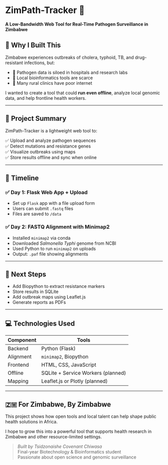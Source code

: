 # ZimPath-Tracker 🧬

**A Low-Bandwidth Web Tool for Real-Time Pathogen Surveillance in Zimbabwe**

## 🧠 Why I Built This

Zimbabwe experiences outbreaks of cholera, typhoid, TB, and drug-resistant infections, but:

- 🏥 Pathogen data is siloed in hospitals and research labs
- 🧬 Local bioinformatics tools are scarce
- 📶 Many rural clinics have poor internet

I wanted to create a tool that could **run even offline**, analyze local genomic data, and help frontline health workers.

---

## 🔧 Project Summary
ZimPath-Tracker is a lightweight web tool to:

✅ Upload and analyze pathogen sequences  
✅ Detect mutations and resistance genes  
✅ Visualize outbreaks using maps  
✅ Store results offline and sync when online

---

## 📅 Timeline

### ✅ **Day 1: Flask Web App + Upload**
- Set up `Flask` app with a file upload form
- Users can submit `.fastq` files
- Files are saved to `/data`

### ✅ **Day 2: FASTQ Alignment with Minimap2**
- Installed `minimap2` via conda
- Downloaded *Salmonella Typhi* genome from NCBI
- Used Python to run `minimap2` on uploads
- Output: `.paf` file showing alignments

---

## 🔬 Next Steps

- Add Biopython to extract resistance markers
- Store results in SQLite
- Add outbreak maps using Leaflet.js
- Generate reports as PDFs

---

## 💻 Technologies Used

| Component     | Tools                              |
|---------------|------------------------------------|
| Backend       | Python (Flask)                     |
| Alignment     | `minimap2`, Biopython              |
| Frontend      | HTML, CSS, JavaScript              |
| Offline       | SQLite + Service Workers (planned) |
| Mapping       | Leaflet.js or Plotly (planned)     |

---

## 🇿🇼 For Zimbabwe, By Zimbabwe

This project shows how open tools and local talent can help shape public health solutions in Africa.

I hope to grow this into a powerful tool that supports health research in Zimbabwe and other resource-limited settings.

> _Built by Tsidzonaishe Covenant Chiwasa_  
> Final-year Biotechnology & Bioinformatics student  
> Passionate about open science and genomic surveillance  
